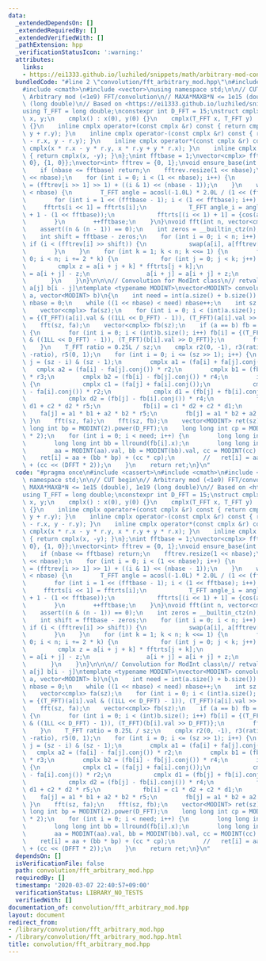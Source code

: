 ```yaml
---
data:
  _extendedDependsOn: []
  _extendedRequiredBy: []
  _extendedVerifiedWith: []
  _pathExtension: hpp
  _verificationStatusIcon: ':warning:'
  attributes:
    links:
    - https://ei1333.github.io/luzhiled/snippets/math/arbitrary-mod-convolution.html>
  bundledCode: "#line 2 \"convolution/fft_arbitrary_mod.hpp\"\n#include <cassert>\n\
    #include <cmath>\n#include <vector>\nusing namespace std;\n\n// CUT begin\n//\
    \ Arbitrary mod (<1e9) FFT/convolution\n// MAXA*MAXB*N <= 1e15 (double), 1e19\
    \ (long double)\n// Based on <https://ei1333.github.io/luzhiled/snippets/math/arbitrary-mod-convolution.html>\n\
    using T_FFT = long double;\nconstexpr int D_FFT = 15;\nstruct cmplx{\n    T_FFT\
    \ x, y;\n    cmplx() : x(0), y(0) {}\n    cmplx(T_FFT x, T_FFT y) : x(x), y(y)\
    \ {}\n    inline cmplx operator+(const cmplx &r) const { return cmplx(x + r.x,\
    \ y + r.y); }\n    inline cmplx operator-(const cmplx &r) const { return cmplx(x\
    \ - r.x, y - r.y); }\n    inline cmplx operator*(const cmplx &r) const { return\
    \ cmplx(x * r.x - y * r.y, x * r.y + y * r.x); }\n    inline cmplx conj() const\
    \ { return cmplx(x, -y); }\n};\nint fftbase = 1;\nvector<cmplx> fftrts = {{0,\
    \ 0}, {1, 0}};\nvector<int> fftrev = {0, 1};\nvoid ensure_base(int nbase) {\n\
    \    if (nbase <= fftbase) return;\n    fftrev.resize(1 << nbase);\n    fftrts.resize(1\
    \ << nbase);\n    for (int i = 0; i < (1 << nbase); i++) {\n        fftrev[i]\
    \ = (fftrev[i >> 1] >> 1) + ((i & 1) << (nbase - 1));\n    }\n    while (fftbase\
    \ < nbase) {\n        T_FFT angle = acosl(-1.0L) * 2.0L / (1 << (fftbase + 1));\n\
    \        for (int i = 1 << (fftbase - 1); i < (1 << fftbase); i++) {\n       \
    \     fftrts[i << 1] = fftrts[i];\n            T_FFT angle_i = angle * (2 * i\
    \ + 1 - (1 << fftbase));\n            fftrts[(i << 1) + 1] = {cos(angle_i), sin(angle_i)};\n\
    \        }\n        ++fftbase;\n    }\n}\nvoid fft(int n, vector<cmplx> &a) {\n\
    \    assert((n & (n - 1)) == 0);\n    int zeros = __builtin_ctz(n);\n    ensure_base(zeros);\n\
    \    int shift = fftbase - zeros;\n    for (int i = 0; i < n; i++) {\n       \
    \ if (i < (fftrev[i] >> shift)) {\n            swap(a[i], a[fftrev[i] >> shift]);\n\
    \        }\n    }\n    for (int k = 1; k < n; k <<= 1) {\n        for (int i =\
    \ 0; i < n; i += 2 * k) {\n            for (int j = 0; j < k; j++) {\n       \
    \         cmplx z = a[i + j + k] * fftrts[j + k];\n                a[i + j + k]\
    \ = a[i + j] - z;\n                a[i + j] = a[i + j] + z;\n            }\n \
    \       }\n    }\n}\n\n\n// Convolution for ModInt class\n// retval[i] = \\sum_j\
    \ a[j] b[i - j]\ntemplate <typename MODINT>\nvector<MODINT> convolution_mod(vector<MODINT>\
    \ a, vector<MODINT> b)\n{\n    int need = int(a.size() + b.size()) - 1;\n    int\
    \ nbase = 0;\n    while ((1 << nbase) < need) nbase++;\n    int sz = 1 << nbase;\n\
    \    vector<cmplx> fa(sz);\n    for (int i = 0; i < (int)a.size(); i++) fa[i]\
    \ = {(T_FFT)(a[i].val & ((1LL << D_FFT) - 1)), (T_FFT)(a[i].val >> D_FFT)};\n\
    \    fft(sz, fa);\n    vector<cmplx> fb(sz);\n    if (a == b) fb = fa;\n    else\
    \ {\n        for (int i = 0; i < (int)b.size(); i++) fb[i] = {(T_FFT)(b[i].val\
    \ & ((1LL << D_FFT) - 1)), (T_FFT)(b[i].val >> D_FFT)};\n        fft(sz, fb);\n\
    \    }\n    T_FFT ratio = 0.25L / sz;\n    cmplx r2(0, -1), r3(ratio, 0), r4(0,\
    \ -ratio), r5(0, 1);\n    for (int i = 0; i <= (sz >> 1); i++) {\n        int\
    \ j = (sz - i) & (sz - 1);\n        cmplx a1 = (fa[i] + fa[j].conj());\n     \
    \   cmplx a2 = (fa[i] - fa[j].conj()) * r2;\n        cmplx b1 = (fb[i] + fb[j].conj())\
    \ * r3;\n        cmplx b2 = (fb[i] - fb[j].conj()) * r4;\n        if (i != j)\
    \ {\n            cmplx c1 = (fa[j] + fa[i].conj());\n            cmplx c2 = (fa[j]\
    \ - fa[i].conj()) * r2;\n            cmplx d1 = (fb[j] + fb[i].conj()) * r3;\n\
    \            cmplx d2 = (fb[j] - fb[i].conj()) * r4;\n            fa[i] = c1 *\
    \ d1 + c2 * d2 * r5;\n            fb[i] = c1 * d2 + c2 * d1;\n        }\n    \
    \    fa[j] = a1 * b1 + a2 * b2 * r5;\n        fb[j] = a1 * b2 + a2 * b1;\n   \
    \ }\n    fft(sz, fa);\n    fft(sz, fb);\n    vector<MODINT> ret(sz);\n    long\
    \ long int bp = MODINT(2).power(D_FFT);\n    long long int cp = MODINT(2).power(D_FFT\
    \ * 2);\n    for (int i = 0; i < need; i++) {\n        long long int aa = llround(fa[i].x);\n\
    \        long long int bb = llround(fb[i].x);\n        long long int cc = llround(fa[i].y);\n\
    \        aa = MODINT(aa).val, bb = MODINT(bb).val, cc = MODINT(cc).val;\n    \
    \    ret[i] = aa + (bb * bp) + (cc * cp);\n        //   ret[i] = aa + (bb << DFFT)\
    \ + (cc << (DFFT * 2));\n    }\n    return ret;\n}\n"
  code: "#pragma once\n#include <cassert>\n#include <cmath>\n#include <vector>\nusing\
    \ namespace std;\n\n// CUT begin\n// Arbitrary mod (<1e9) FFT/convolution\n//\
    \ MAXA*MAXB*N <= 1e15 (double), 1e19 (long double)\n// Based on <https://ei1333.github.io/luzhiled/snippets/math/arbitrary-mod-convolution.html>\n\
    using T_FFT = long double;\nconstexpr int D_FFT = 15;\nstruct cmplx{\n    T_FFT\
    \ x, y;\n    cmplx() : x(0), y(0) {}\n    cmplx(T_FFT x, T_FFT y) : x(x), y(y)\
    \ {}\n    inline cmplx operator+(const cmplx &r) const { return cmplx(x + r.x,\
    \ y + r.y); }\n    inline cmplx operator-(const cmplx &r) const { return cmplx(x\
    \ - r.x, y - r.y); }\n    inline cmplx operator*(const cmplx &r) const { return\
    \ cmplx(x * r.x - y * r.y, x * r.y + y * r.x); }\n    inline cmplx conj() const\
    \ { return cmplx(x, -y); }\n};\nint fftbase = 1;\nvector<cmplx> fftrts = {{0,\
    \ 0}, {1, 0}};\nvector<int> fftrev = {0, 1};\nvoid ensure_base(int nbase) {\n\
    \    if (nbase <= fftbase) return;\n    fftrev.resize(1 << nbase);\n    fftrts.resize(1\
    \ << nbase);\n    for (int i = 0; i < (1 << nbase); i++) {\n        fftrev[i]\
    \ = (fftrev[i >> 1] >> 1) + ((i & 1) << (nbase - 1));\n    }\n    while (fftbase\
    \ < nbase) {\n        T_FFT angle = acosl(-1.0L) * 2.0L / (1 << (fftbase + 1));\n\
    \        for (int i = 1 << (fftbase - 1); i < (1 << fftbase); i++) {\n       \
    \     fftrts[i << 1] = fftrts[i];\n            T_FFT angle_i = angle * (2 * i\
    \ + 1 - (1 << fftbase));\n            fftrts[(i << 1) + 1] = {cos(angle_i), sin(angle_i)};\n\
    \        }\n        ++fftbase;\n    }\n}\nvoid fft(int n, vector<cmplx> &a) {\n\
    \    assert((n & (n - 1)) == 0);\n    int zeros = __builtin_ctz(n);\n    ensure_base(zeros);\n\
    \    int shift = fftbase - zeros;\n    for (int i = 0; i < n; i++) {\n       \
    \ if (i < (fftrev[i] >> shift)) {\n            swap(a[i], a[fftrev[i] >> shift]);\n\
    \        }\n    }\n    for (int k = 1; k < n; k <<= 1) {\n        for (int i =\
    \ 0; i < n; i += 2 * k) {\n            for (int j = 0; j < k; j++) {\n       \
    \         cmplx z = a[i + j + k] * fftrts[j + k];\n                a[i + j + k]\
    \ = a[i + j] - z;\n                a[i + j] = a[i + j] + z;\n            }\n \
    \       }\n    }\n}\n\n\n// Convolution for ModInt class\n// retval[i] = \\sum_j\
    \ a[j] b[i - j]\ntemplate <typename MODINT>\nvector<MODINT> convolution_mod(vector<MODINT>\
    \ a, vector<MODINT> b)\n{\n    int need = int(a.size() + b.size()) - 1;\n    int\
    \ nbase = 0;\n    while ((1 << nbase) < need) nbase++;\n    int sz = 1 << nbase;\n\
    \    vector<cmplx> fa(sz);\n    for (int i = 0; i < (int)a.size(); i++) fa[i]\
    \ = {(T_FFT)(a[i].val & ((1LL << D_FFT) - 1)), (T_FFT)(a[i].val >> D_FFT)};\n\
    \    fft(sz, fa);\n    vector<cmplx> fb(sz);\n    if (a == b) fb = fa;\n    else\
    \ {\n        for (int i = 0; i < (int)b.size(); i++) fb[i] = {(T_FFT)(b[i].val\
    \ & ((1LL << D_FFT) - 1)), (T_FFT)(b[i].val >> D_FFT)};\n        fft(sz, fb);\n\
    \    }\n    T_FFT ratio = 0.25L / sz;\n    cmplx r2(0, -1), r3(ratio, 0), r4(0,\
    \ -ratio), r5(0, 1);\n    for (int i = 0; i <= (sz >> 1); i++) {\n        int\
    \ j = (sz - i) & (sz - 1);\n        cmplx a1 = (fa[i] + fa[j].conj());\n     \
    \   cmplx a2 = (fa[i] - fa[j].conj()) * r2;\n        cmplx b1 = (fb[i] + fb[j].conj())\
    \ * r3;\n        cmplx b2 = (fb[i] - fb[j].conj()) * r4;\n        if (i != j)\
    \ {\n            cmplx c1 = (fa[j] + fa[i].conj());\n            cmplx c2 = (fa[j]\
    \ - fa[i].conj()) * r2;\n            cmplx d1 = (fb[j] + fb[i].conj()) * r3;\n\
    \            cmplx d2 = (fb[j] - fb[i].conj()) * r4;\n            fa[i] = c1 *\
    \ d1 + c2 * d2 * r5;\n            fb[i] = c1 * d2 + c2 * d1;\n        }\n    \
    \    fa[j] = a1 * b1 + a2 * b2 * r5;\n        fb[j] = a1 * b2 + a2 * b1;\n   \
    \ }\n    fft(sz, fa);\n    fft(sz, fb);\n    vector<MODINT> ret(sz);\n    long\
    \ long int bp = MODINT(2).power(D_FFT);\n    long long int cp = MODINT(2).power(D_FFT\
    \ * 2);\n    for (int i = 0; i < need; i++) {\n        long long int aa = llround(fa[i].x);\n\
    \        long long int bb = llround(fb[i].x);\n        long long int cc = llround(fa[i].y);\n\
    \        aa = MODINT(aa).val, bb = MODINT(bb).val, cc = MODINT(cc).val;\n    \
    \    ret[i] = aa + (bb * bp) + (cc * cp);\n        //   ret[i] = aa + (bb << DFFT)\
    \ + (cc << (DFFT * 2));\n    }\n    return ret;\n}\n"
  dependsOn: []
  isVerificationFile: false
  path: convolution/fft_arbitrary_mod.hpp
  requiredBy: []
  timestamp: '2020-03-07 22:40:57+09:00'
  verificationStatus: LIBRARY_NO_TESTS
  verifiedWith: []
documentation_of: convolution/fft_arbitrary_mod.hpp
layout: document
redirect_from:
- /library/convolution/fft_arbitrary_mod.hpp
- /library/convolution/fft_arbitrary_mod.hpp.html
title: convolution/fft_arbitrary_mod.hpp
---
```

